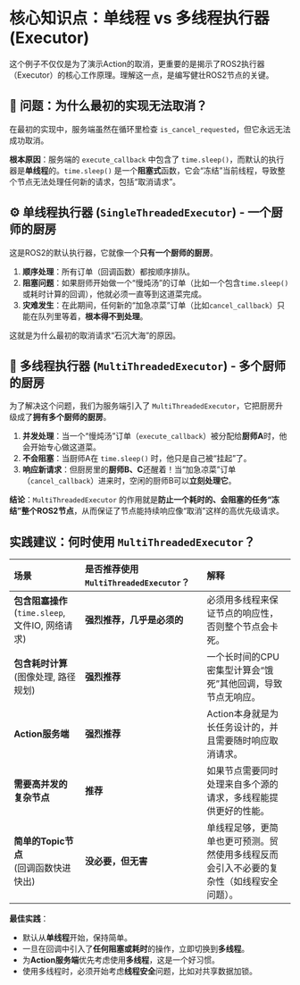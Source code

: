 # 核心知识点：单线程 vs 多线程执行器 (Executor)

这个例子不仅仅是为了演示Action的取消，更重要的是揭示了ROS2执行器（Executor）的核心工作原理。理解这一点，是编写健壮ROS2节点的关键。

## 🤔 问题：为什么最初的实现无法取消？

在最初的实现中，服务端虽然在循环里检查 `is_cancel_requested`，但它永远无法成功取消。

**根本原因**：服务端的 `execute_callback` 中包含了 `time.sleep()`，而默认的执行器是**单线程**的。`time.sleep()` 是一个**阻塞式**函数，它会“冻结”当前线程，导致整个节点无法处理任何新的请求，包括“取消请求”。

## ⚙️ 单线程执行器 (`SingleThreadedExecutor`) - 一个厨师的厨房

这是ROS2的默认执行器，它就像一个**只有一个厨师的厨房**。

1.  **顺序处理**：所有订单（回调函数）都按顺序排队。
2.  **阻塞问题**：如果厨师开始做一个“慢炖汤”的订单（比如一个包含`time.sleep()`或耗时计算的回调），他就必须一直等到这道菜完成。
3.  **灾难发生**：在此期间，任何新的“加急凉菜”订单（比如`cancel_callback`）只能在队列里等着，**根本得不到处理**。

这就是为什么最初的取消请求“石沉大海”的原因。

## 🚀 多线程执行器 (`MultiThreadedExecutor`) - 多个厨师的厨房

为了解决这个问题，我们为服务端引入了 `MultiThreadedExecutor`，它把厨房升级成了**拥有多个厨师的厨房**。

1.  **并发处理**：当一个“慢炖汤”订单（`execute_callback`）被分配给**厨师A**时，他会开始专心做这道菜。
2.  **不会阻塞**：当厨师A在 `time.sleep()` 时，他只是自己被“挂起”了。
3.  **响应新请求**：但厨房里的**厨师B、C**还醒着！当“加急凉菜”订单（`cancel_callback`）进来时，空闲的厨师B可以**立刻处理它**。

**结论**：`MultiThreadedExecutor` 的作用就是**防止一个耗时的、会阻塞的任务“冻结”整个ROS2节点**，从而保证了节点能持续响应像“取消”这样的高优先级请求。

## 实践建议：何时使用 `MultiThreadedExecutor`？

| 场景 | 是否推荐使用 `MultiThreadedExecutor`？ | 解释 |
| :--- | :--- | :--- |
| **包含阻塞操作**<br/>(`time.sleep`, 文件IO, 网络请求) | **强烈推荐，几乎是必须的** | 必须用多线程来保证节点的响应性，否则整个节点会卡死。 |
| **包含耗时计算**<br/>(图像处理, 路径规划) | **强烈推荐** | 一个长时间的CPU密集型计算会“饿死”其他回调，导致节点无响应。 |
| **Action服务端** | **强烈推荐** | Action本身就是为长任务设计的，并且需要随时响应取消请求。 |
| **需要高并发的复杂节点** | **推荐** | 如果节点需要同时处理来自多个源的请求，多线程能提供更好的性能。 |
| **简单的Topic节点**<br/>(回调函数快进快出) | **没必要，但无害** | 单线程足够，更简单也更可预测。贸然使用多线程反而会引入不必要的复杂性（如线程安全问题）。 |

**最佳实践**：
-   默认从**单线程**开始，保持简单。
-   一旦在回调中引入了**任何阻塞或耗时**的操作，立即切换到**多线程**。
-   为**Action服务端**优先考虑使用**多线程**，这是一个好习惯。
-   使用多线程时，必须开始考虑**线程安全**问题，比如对共享数据加锁。
